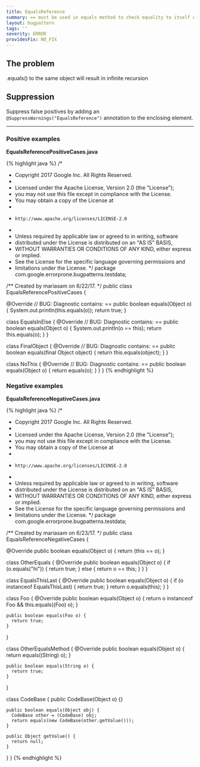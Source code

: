 ```yaml
---
title: EqualsReference
summary: == must be used in equals method to check equality to itself or an infinite loop will occur.
layout: bugpattern
tags: ''
severity: ERROR
providesFix: NO_FIX
---
```


<!--
*** AUTO-GENERATED, DO NOT MODIFY ***
To make changes, edit the @BugPattern annotation or the explanation in docs/bugpattern.
-->

## The problem
.equals() to the same object will result in infinite recursion

## Suppression
Suppress false positives by adding an `@SuppressWarnings("EqualsReference")` annotation to the enclosing element.

----------

### Positive examples
__EqualsReferencePositiveCases.java__

{% highlight java %}
/*
 * Copyright 2017 Google Inc. All Rights Reserved.
 *
 * Licensed under the Apache License, Version 2.0 (the "License");
 * you may not use this file except in compliance with the License.
 * You may obtain a copy of the License at
 *
 *     http://www.apache.org/licenses/LICENSE-2.0
 *
 * Unless required by applicable law or agreed to in writing, software
 * distributed under the License is distributed on an "AS IS" BASIS,
 * WITHOUT WARRANTIES OR CONDITIONS OF ANY KIND, either express or implied.
 * See the License for the specific language governing permissions and
 * limitations under the License.
 */
package com.google.errorprone.bugpatterns.testdata;

/** Created by mariasam on 6/22/17. */
public class EqualsReferencePositiveCases {

  @Override
  // BUG: Diagnostic contains: ==
  public boolean equals(Object o) {
    System.out.println(this.equals(o));
    return true;
  }

  class EqualsInElse {
    @Override
    // BUG: Diagnostic contains: ==
    public boolean equals(Object o) {
      System.out.println(o == this);
      return this.equals(o);
    }
  }

  class FinalObject {
    @Override
    // BUG: Diagnostic contains: ==
    public boolean equals(final Object object) {
      return this.equals(object);
    }
  }

  class NoThis {
    @Override
    // BUG: Diagnostic contains: ==
    public boolean equals(Object o) {
      return equals(o);
    }
  }
}
{% endhighlight %}

### Negative examples
__EqualsReferenceNegativeCases.java__

{% highlight java %}
/*
 * Copyright 2017 Google Inc. All Rights Reserved.
 *
 * Licensed under the Apache License, Version 2.0 (the "License");
 * you may not use this file except in compliance with the License.
 * You may obtain a copy of the License at
 *
 *     http://www.apache.org/licenses/LICENSE-2.0
 *
 * Unless required by applicable law or agreed to in writing, software
 * distributed under the License is distributed on an "AS IS" BASIS,
 * WITHOUT WARRANTIES OR CONDITIONS OF ANY KIND, either express or implied.
 * See the License for the specific language governing permissions and
 * limitations under the License.
 */
package com.google.errorprone.bugpatterns.testdata;

/** Created by mariasam on 6/23/17. */
public class EqualsReferenceNegativeCases {

  @Override
  public boolean equals(Object o) {
    return (this == o);
  }

  class OtherEquals {
    @Override
    public boolean equals(Object o) {
      if (o.equals("hi")) {
        return true;
      } else {
        return o == this;
      }
    }
  }

  class EqualsThisLast {
    @Override
    public boolean equals(Object o) {
      if (o instanceof EqualsThisLast) {
        return true;
      }
      return o.equals(this);
    }
  }

  class Foo {
    @Override
    public boolean equals(Object o) {
      return o instanceof Foo && this.equals((Foo) o);
    }

    public boolean equals(Foo o) {
      return true;
    }
  }

  class OtherEqualsMethod {
    @Override
    public boolean equals(Object o) {
      return equals((String) o);
    }

    public boolean equals(String o) {
      return true;
    }
  }

  class CodeBase {
    public CodeBase(Object o) {}

    public boolean equals(Object obj) {
      CodeBase other = (CodeBase) obj;
      return equals(new CodeBase(other.getValue()));
    }

    public Object getValue() {
      return null;
    }
  }
}
{% endhighlight %}

